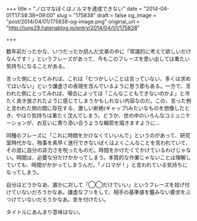 +++
title = "ノロマなぼくはノルマを達成できない"
date = "2014-04-01T17:58:38+09:00"
slug = "175838"
draft = false
og_image = "post/2014/04/01/175838-og-image.png"
original_url = "http://june29.hatenablog.jp/entry/2014/04/01/175838"

+++

<p>数年前だったかな、いつだったか読んだ文章の中に「常識的に考えて欲しいだけなんです！」というフレーズがあって、今もこのフレーズを思い出しては重たい気持ちになることがある。</p>
<p>言った側にとってみれば、これは「むつかしいことは言っていない、多くは求めてはいない」という謙虚さの表現を含んでいるように思う節もある。一方で、言われた側にとってみれば、場合によっては「こんなこともできないのかよ」と冷たく突き放されたように感じてしまうかもしれない内容なのだ。この、言った側と言われた側の間に存在する、激しい断絶(ギャップ)みたいなものを想像したとき、やはり気持ちは重たく沈んでしまう。どうか、世の中のいろんなコミュニケーションが、お互いに寄り添い合うような輪郭を描きますように…</p>
<p>同種のフレーズに「これに時間をかけなくていいんで」というのがあって、研究室時代かな、物事を素早く進行できないぼくはよくこんなことを言われていて、その度に自分の非力さを呪ったものだ。時間をかけたくてかけているわけじゃない。時間は、必要な分だけかかってしまう。本質的な作業じゃないことは理解していても、時間がかかってしまうんだ。「ノロマが！」と言われている気持ちになってしまう。</p>
<p>自分はどうかなあ、誰かに対して「◯◯だけでいい」というフレーズを投げ付けていないだろうかなあ。謙虚なフリをして、相手の基準値を鑑みない要求をぶつけていないだろうかなあ。気を付けたい。</p>
<p>タイトルにあんまり意味はない。</p>
